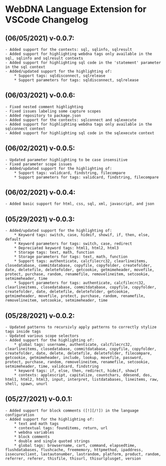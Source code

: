 # WebDNA Language Extension for VSCode Changelog

## (06/05/2021) v-0.0.7:
    - Added support for the contexts: sql, sqlinfo, sqlresult
    - Added support for highlighting webdna tags only available in the sql, sqlinfo and sqlresult contexts
    - Added support for highlighting sql code in the 'statement' parameter in the sql context
    - Added/updated support for the highlighting of:
        * Support tags: sqldisconnect, sqlrelease
        * Support parameters for tags: sqldisconnect, sqlrelease

## (06/03/2021) v-0.0.6:
    - Fixed nested comment highlighting
    - Fixed issues labeling some capture scopes
    - Added repository to package.json
    - Added support for the contexts: sqlconnect and sqlexecute
    - Added support for highlighting webdna tags only available in the sqlconnect context
    - Added support for highlighting sql code in the sqlexecute context

## (06/02/2021) v-0.0.5:
    - Updated parameter highlighting to be case insensitive
    - Fixed parameter scope issues
    - Added/updated support for the highlighting of:
        * Support tags: validcard, findstring, filecompare
        * Support parameters for tags: validcard, findstring, filecompare

## (06/02/2021) v-0.0.4:
    - Added basic support for html, css, sql, xml, javascript, and json

## (05/29/2021) v-0.0.3:
    - Added/updated support for the highlighting of:
        * Keyword tags: switch, case, hideif, showif, if, then, else, default
        * Keyword parameters for tags: switch, case, redirect
        * Depreciated keyword tags: html1, html2, html3
        * Storage tags: text, math, function
        * Storage parameters for tags: text, math, function
        * Support tags: authenticate, calcfilecrc32, clearlineitems, closedatabase, commitdatabase, copyfile, copyfolder, createfolder, date, deletefile, deletefolder, getcookie, getmimeheader, movefile, protect, purchase, random, renamefile, removelineitem, setcookie, setmimeheader, time
        * Support parameters for tags: authenticate, calcfilecrc32, clearlineitems, closedatabase, commitdatabase, copyfile, copyfolder, createfolder, date, deletefile, deletefolder, getcookie, getmimeheader, movefile, protect, purchase, random, renamefile, removelineitem, setcookie, setmimeheader, time

## (05/28/2021) v-0.0.2:
    - Updated patterns to recursivly apply patterns to correctly stylize tags inside tags
    - Updated various scope selectors
    - Added support for the highlighting of:
        * global tags: username, authenticate, calcfilecrc32, clearlineitems, closedatabase, commitdatabase, copyfile, copyfolder, createfolder, date, delete, deletefile, deletefolder, filecompare, getcookie, getmimeheader, include, lookup, movefile, password, protect, purchase, random, removelineitem, renamefile, setcookie, setmimeheader, time, validcard, findstring
        * keyword tags: if, else, then, redirect, hideif, showif
        * contexts: applescript, capitalize, countchars, ddesend, dos, html1, html2, html3, input, interpret, listdatabases, lineitems, raw, shell, spawn, unurl

## (05/27/2021) v-0.0.1:
    - Added support for block comments ([!][/!]) in the language configuration
    - Added support for the highlighting of:
        * text and math tags
        * contextual tags: founditems, return, url
        * webdna variables
        * block comments
        * double and single quoted strings
        * global tags: browsername, cart, command, elapsedtime, flushdatabases, flushcache, freememory, httpmethod, ipaddress, issecureclient, lastautonumber, lastrandom, platform, product, random, referrer, referer, thisfile, thisurl, thisurlplusget, version
